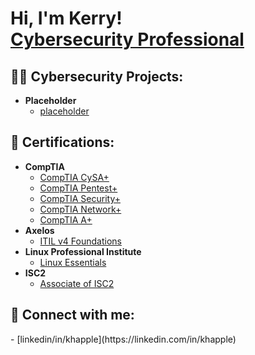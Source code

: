 <!--
**khapple/khapple** is a ✨ _special_ ✨ repository because its `README.md` (this file) appears on your GitHub profile.
-->

<h1>Hi, I'm Kerry! <br/><a href="https://www.linkedin.com/in/khapple">Cybersecurity Professional</a></h1>

<h2>👨‍💻 Cybersecurity Projects:</h2>

- <b>Placeholder</b>
  - [placeholder](https://github.com/khapple/)

<h2>📃 Certifications:</h2>

- <b>CompTIA</b>
  - [CompTIA CySA+](https://drive.google.com/file/d/1vUEJPaAI5GaFr4msYSkFg9MjDlMShtPa/view?usp=share_link)
  - [CompTIA Pentest+](https://drive.google.com/file/d/1Mn6LK3nnNb3O-B-L7P5geKbjrx10YrNl/view?usp=share_link)
  - [CompTIA Security+](https://drive.google.com/file/d/1mia7S592NjBKFcRszrfnbnRdfRXF0p5p/view?usp=share_link)
  - [CompTIA Network+](https://drive.google.com/file/d/1XW3ziSkfMdQ6tOF5TzDEtjJudu-YrrPs/view?usp=share_link)
  - [CompTIA A+](https://drive.google.com/file/d/1OQvpoa5VUd0FyBMN7YoHiWgSZvIGAyHb/view?usp=share_link)
- <b>Axelos</b>
  - [ITIL v4 Foundations](https://drive.google.com/file/d/1T-QATsUucl-ma4_ZgkkSUkrZtgy1FWA4/view?usp=share_link)
- <b>Linux Professional Institute</b>
  - [Linux Essentials](https://drive.google.com/file/d/1obqPbvf3woXs9AQ1G_PFZu9Vbdm6pHpL/view?usp=share_link)
- <b>ISC2</b>
  - [Associate of ISC2](https://www.credly.com/earner/earned/badge/57aa617a-94fc-4c13-8a5b-32eebbb255c6)


<h2> 🤳 Connect with me:</h2>
- [linkedin/in/khapple](https://linkedin.com/in/khapple)
